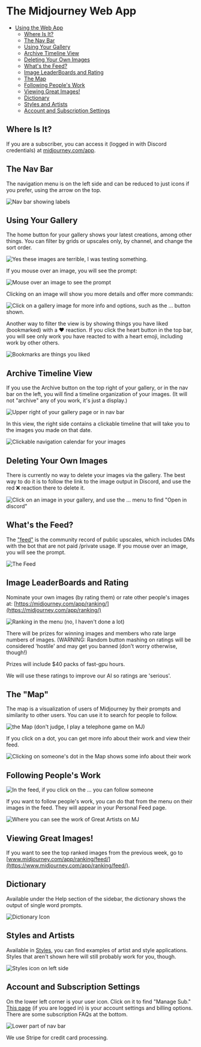 # The Midjourney Web App

* [Using the Web App](web-app.md#using-the-web-app)
  * [Where Is It?](web-app.md#where-is-it)
  * [The Nav Bar](web-app.md#the-nav-bar)
  * [Using Your Gallery](web-app.md#using-your-gallery)
  * [Archive Timeline View](web-app.md#archive-timeline-view)
  * [Deleting Your Own Images](web-app.md#deleting-your-own-images)
  * [What's the Feed?](web-app.md#whats-the-feed)
  * [Image LeaderBoards and Rating](web-app.md#image-leaderboards-and-rating)
  * [The Map](web-app.md#the-map)
  * [Following People's Work](web-app.md#following-peoples-work)
  * [Viewing Great Images!](web-app.md#viewing-great-images)
  * [Dictionary](web-app.md#dictionary)
  * [Styles and Artists](web-app.md#styles-and-artists)
  * [Account and Subscription Settings](web-app.md#account-and-subscription-settings)

## Where Is It?

If you are a subscriber, you can access it (logged in with Discord credentials) at [midjourney.com/app](https://www.midjourney.com/app/).



## The Nav Bar

The navigation menu is on the left side and can be reduced to just icons if you prefer, using the arrow on the top.

![Nav bar showing labels](<.gitbook/assets/Screen Shot 2022-07-15 at 4.48.03 PM (1).png>)

## Using Your Gallery



The home button for your gallery shows your latest creations, among other things. You can filter by grids or upscales only, by channel, and change the sort order.

![Yes these images are terrible, I was testing something.](<.gitbook/assets/image (21).png>)

If you mouse over an image, you will see the prompt:

![Mouse over an image to see the prompt](<.gitbook/assets/image (23) (1) (1).png>)

Clicking on an image will show you more details and offer more commands:

![Click on a gallery image for more info and options, such as the ... button shown.](<.gitbook/assets/image (7).png>)



Another way to filter the view is by showing things you have liked (bookmarked) with a ❤️ reaction.  If you click the heart button in the top bar, you will see only work you have reacted to with a heart emoji, including work by other others.

![Bookmarks are things you liked](<.gitbook/assets/image (19).png>)

## Archive Timeline View

If you use the Archive button on the top right of your gallery, or in the nav bar on the left, you will find a timeline organization of your images. (It will not "archive" any of you work, it's just a display.)

![Upper right of your gallery page or in nav bar](<.gitbook/assets/image (5).png>)

In this view, the right side contains a clickable timeline that will take you to the images you made on that date.

![Clickable navigation calendar for your images](<.gitbook/assets/image (18).png>)

## Deleting Your Own Images



There is currently no way to delete your images via the gallery.  The best way to do it is to follow the link to the image output in Discord, and use the red ❌ reaction there to delete it.

![Click on an image in your gallery, and use the ... menu to find "Open in discord"](<.gitbook/assets/Screen Shot 2022-07-11 at 10.35.22 AM.png>)



## What's the Feed?

The ["feed"](https://www.midjourney.com/app/feed/) is the community record of public upscales, which includes DMs with the bot that are not paid /private usage. If you mouse over an image, you will see the prompt.



![The Feed](<.gitbook/assets/image (15).png>)

## Image LeaderBoards and Rating

Nominate your own images (by rating them) or rate other people's images at: [https://midjourney.com/app/ranking/](https://midjourney.com/app/ranking/)

![Ranking in the menu (no, I haven't done a lot)](<.gitbook/assets/image (1).png>)

There will be prizes for winning images and members who rate large numbers of images. (WARNING: Random button mashing on ratings will be considered 'hostile' and may get you banned (don't worry otherwise, though!)

Prizes will include $40 packs of fast-gpu hours.

We will use these ratings to improve our AI so ratings are 'serious'.



## The "Map"

The map is a visualization of users of Midjourney by their prompts and similarity to other users.  You can use it to search for people to follow.

![the Map (don't judge, I play a telephone game on MJ)](<.gitbook/assets/image (4) (1).png>)

If you click on a dot, you can get more info about their work and view their feed.

![Clicking on someone's dot in the Map shows some info about their work](<.gitbook/assets/image (25).png>)



## Following People's Work

![In the feed, if you click on the ... you can follow someone](<.gitbook/assets/image (3).png>)

If you want to follow people's work, you can do that from the menu on their images in the feed. They will appear in your Personal Feed page.

![Where you can see the work of Great Artists on MJ](<.gitbook/assets/image (6) (1).png>)

## Viewing Great Images!

If you want to see the top ranked images from the previous week, go to [www.midjourney.com/app/ranking/feed/](https://www.midjourney.com/app/ranking/feed/).

## Dictionary

Available under the Help section of the sidebar, the dictionary shows the output of single word prompts.

![Dictionary Icon](<.gitbook/assets/image (23).png>)

## Styles and Artists

Available in [Styles](https://www.midjourney.com/app/library/styles/), you can find examples of artist and style applications. Styles that aren't shown here will still probably work for you, though.

![Styles icon on left side](<.gitbook/assets/image (20) (1).png>)

## Account and Subscription Settings

On the lower left corner is your user icon. Click on it to find "Manage Sub." [This page](https://www.midjourney.com/account/) (if you are logged in) is your account settings and billing options. There are some subscription FAQs at the bottom.

![Lower part of nav bar](<.gitbook/assets/image (20).png>)

We use Stripe for credit card processing.
